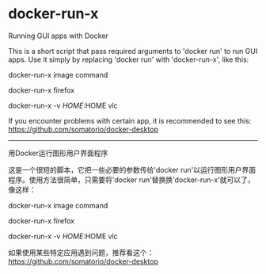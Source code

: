 # docker-run-x
Running GUI apps with Docker 

This is a short script that pass required arguments to 'docker run' to run GUI apps. Use it simply by replacing 'docker run' with 'docker-run-x', like this:

docker-run-x image command

docker-run-x firefox

docker-run-x -v $HOME:$HOME vlc

If you encounter problems with certain app, it is recommended to see this: https://github.com/somatorio/docker-desktop

----
用Docker运行图形用户界面程序

这是一个很短的脚本，它把一些必要的参数传给'docker run'以运行图形用户界面程序。使用方法很简单，只需要将'docker run'替换换'docker-run-x'就可以了，像这样：

docker-run-x image command

docker-run-x firefox

docker-run-x -v $HOME:$HOME vlc

如果使用某些特定应用遇到问题，推荐看这个：https://github.com/somatorio/docker-desktop
